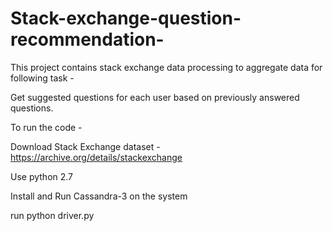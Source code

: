 # Stack-exchange-question-recommendation-
This project contains stack exchange data processing to aggregate data for following task - 

Get suggested questions for each user based on previously answered questions.



To run the code - 
  
  
  
  Download Stack Exchange dataset -  https://archive.org/details/stackexchange
  
  Use python 2.7 
  
  Install and Run Cassandra-3 on the system 
  
  run python driver.py
